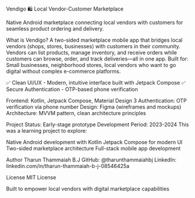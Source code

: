 Vendigo 🛍️
Local Vendor-Customer Marketplace

Native Android marketplace connecting local vendors with customers for seamless product ordering and delivery.

What is Vendigo?
A two-sided marketplace mobile app that bridges local vendors (shops, stores, businesses) with customers in their community. Vendors can list products, manage inventory, and receive orders while customers can browse, order, and track deliveries—all in one app.
Built for: Small businesses, neighborhood stores, local vendors who want to go digital without complex e-commerce platforms.

✅ Clean UI/UX - Modern, intuitive interface built with Jetpack Compose
✅ Secure Authentication - OTP-based phone verification

Frontend: Kotlin, Jetpack Compose, Material Design 3
Authentication: OTP verification via phone number
Design: Figma (wireframes and mockups)
Architecture: MVVM pattern, clean architecture principles

Project Status: Early-stage prototype
Development Period: 2023-2024
This was a learning project to explore:

Native Android development with Kotlin
Jetpack Compose for modern UI
Two-sided marketplace architecture
Full-stack mobile app development


Author
Tharun Thammaiah B.J
GitHub: @tharunthammaiahbj
LinkedIn: linkedin.com/in/tharun-thammaiah-b-j-08546425a

License
MIT License

Built to empower local vendors with digital marketplace capabilities

